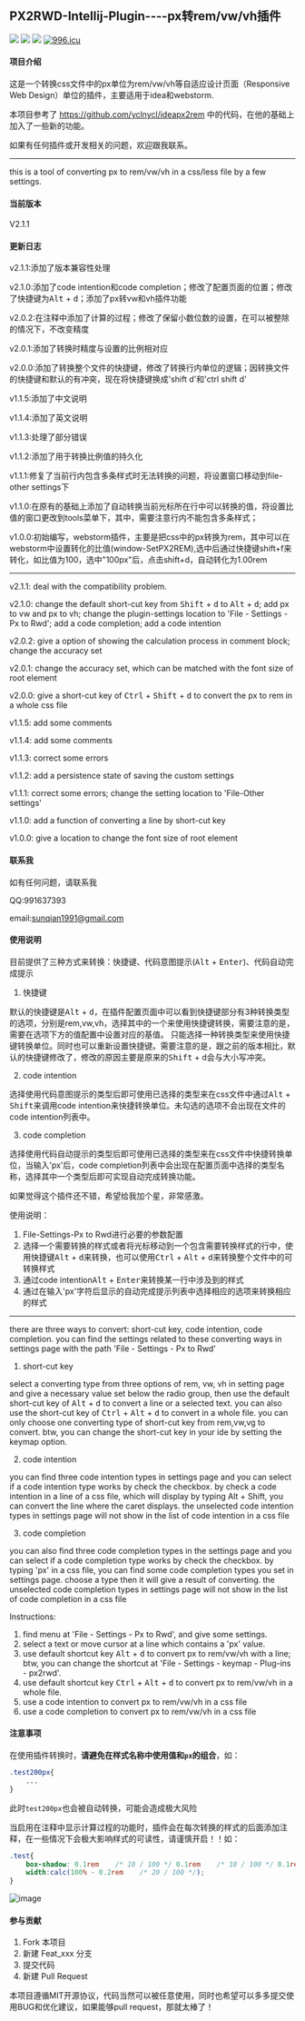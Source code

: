 ## PX2RWD-Intellij-Plugin----px转rem/vw/vh插件

[![](https://img.shields.io/badge/license-MIT-000000.svg)](https://github.com/sunqian1991/px2rwd-intellij-plugin/blob/master/LICENSE)
[![](https://img.shields.io/jetbrains/plugin/v/11187.svg)](https://plugins.jetbrains.com/plugin/11187-px2rem)
[![](https://img.shields.io/jetbrains/plugin/d/11187.svg)](https://plugins.jetbrains.com/plugin/11187-px2rem)
[![996.icu](https://img.shields.io/badge/link-996.icu-red.svg)](https://996.icu)

#### 项目介绍

这是一个转换css文件中的px单位为rem/vw/vh等自适应设计页面（Responsive Web Design）单位的插件，主要适用于idea和webstorm. 

本项目参考了 https://github.com/yclnycl/ideapx2rem 中的代码，在他的基础上加入了一些新的功能。

如果有任何插件或开发相关的问题，欢迎跟我联系。

*********************************************

this is a tool of converting px to rem/vw/vh in a css/less file by a few settings.

#### 当前版本

V2.1.1

#### 更新日志

v2.1.1:添加了版本兼容性处理

v2.1.0:添加了code intention和code completion；修改了配置页面的位置；修改了快捷键为<kbd>Alt</kbd> + <kbd>d</kbd>；添加了px转vw和vh插件功能

v2.0.2:在注释中添加了计算的过程；修改了保留小数位数的设置，在可以被整除的情况下，不改变精度

v2.0.1:添加了转换时精度与设置的比例相对应

v2.0.0:添加了转换整个文件的快捷键，修改了转换行内单位的逻辑；因转换文件的快捷键和默认的有冲突，现在将快捷键换成'shift d'和'ctrl shift d'

v1.1.5:添加了中文说明

v1.1.4:添加了英文说明

v1.1.3:处理了部分错误

v1.1.2:添加了用于转换比例值的持久化 

v1.1.1:修复了当前行内包含多条样式时无法转换的问题，将设置窗口移动到file-other settings下

v1.1.0:在原有的基础上添加了自动转换当前光标所在行中可以转换的值，将设置比值的窗口更改到tools菜单下，其中，需要注意行内不能包含多条样式；

v1.0.0:初始编写，webstorm插件，主要是把css中的px转换为rem，其中可以在webstorm中设置转化的比值(window-SetPX2REM),选中后通过快捷键shift+f来转化，如比值为100，选中"100px"后，点击shift+d，自动转化为1.00rem

*********************************************

v2.1.1: deal with the compatibility problem.

v2.1.0: change the default short-cut key from <kbd>Shift</kbd> + <kbd>d</kbd> to <kbd>Alt</kbd> + <kbd>d</kbd>; add px to vw and px to vh; change the plugin-settings location to 'File - Settings - Px to Rwd'; add a code completion; add a code intention

v2.0.2: give a option of showing the calculation process in comment block; change the accuracy set

v2.0.1: change the accuracy set, which can be matched with the font size of root element

v2.0.0: give a short-cut key of <kbd>Ctrl</kbd> + <kbd>Shift</kbd> + <kbd>d</kbd> to convert the px to rem in a whole css file

v1.1.5: add some comments

v1.1.4: add some comments

v1.1.3: correct some errors

v1.1.2: add a persistence state of saving the custom settings

v1.1.1: correct some errors; change the setting location to 'File-Other settings'

v1.1.0: add a function of converting a line by short-cut key

v1.0.0: give a location to change the font size of root element


#### 联系我

如有任何问题，请联系我

QQ:991637393

email:sunqian1991@gmail.com


#### 使用说明
目前提供了三种方式来转换：快捷键、代码意图提示(<kbd>Alt</kbd> + <kbd>Enter</kbd>)、代码自动完成提示

1. 快捷键

默认的快捷键是<kbd>Alt</kbd> + <kbd>d</kbd>，在插件配置页面中可以看到快捷键部分有3种转换类型的选项，分别是rem,vw,vh，选择其中的一个来使用快捷键转换，需要注意的是，需要在选项下方的值配置中设置对应的基值。
只能选择一种转换类型来使用快捷键转换单位。同时也可以重新设置快捷键。需要注意的是，跟之前的版本相比，默认的快捷键修改了，修改的原因主要是原来的<kbd>Shift</kbd> + <kbd>d</kbd>会与大小写冲突。

2. code intention

选择使用代码意图提示的类型后即可使用已选择的类型来在css文件中通过<kbd>Alt</kbd> + <kbd>Shift</kbd>来调用code intention来快捷转换单位。未勾选的选项不会出现在文件的code intention列表中。

3. code completion

选择使用代码自动提示的类型后即可使用已选择的类型来在css文件中快捷转换单位，当输入'px'后，code completion列表中会出现在配置页面中选择的类型名称，选择其中一个类型后即可实现自动完成转换功能。

如果觉得这个插件还不错，希望给我加个星，非常感激。

使用说明：
1. File-Settings-Px to Rwd进行必要的参数配置
2. 选择一个需要转换的样式或者将光标移动到一个包含需要转换样式的行中，使用快捷键<kbd>Alt</kbd> + <kbd>d</kbd>来转换，也可以使用<kbd>Ctrl</kbd> + <kbd>Alt</kbd> + <kbd>d</kbd>来转换整个文件中的可转换样式
3. 通过code intention<kbd>Alt</kbd> + <kbd>Enter</kbd>来转换某一行中涉及到的样式
4. 通过在输入'px'字符后显示的自动完成提示列表中选择相应的选项来转换相应的样式

*********************************************

there are three ways to convert: short-cut key, code intention, code completion. you can find the settings related to these converting ways in settings page with the path 'File - Settings - Px to Rwd'

1. short-cut key

select a converting type from three options of rem, vw, vh in setting page and give a necessary value set below the radio group, then use the default short-cut key of <kbd>Alt</kbd> + <kbd>d</kbd> to convert a line or a selected text. you can also use the short-cut key of <kbd>Ctrl</kbd> + <kbd>Alt</kbd> + <kbd>d</kbd> to convert in a whole file.
you can only choose one converting type of short-cut key from rem,vw,vg to convert.
btw, you can change the short-cut key in your ide by setting the keymap option.

2. code intention

you can find three code intention types in settings page and you can select if a code intention type works by check the checkbox.
by check a code intention in a line of a css file, which will display by typing Alt + Shift, you can convert the line where the caret displays.
the unselected code intention types in settings page will not show in the list of code intention in a css file

3. code completion

you can also find three code completion types in the settings page and you can select if a code completion type works by check the checkbox.
by typing 'px' in a css file, you can find some code completion types you set in settings page. choose a type then it will give a result of converting.
the unselected code completion types in settings page will not show in the list of code completion in a css file

Instructions:
1. find menu at 'File - Settings - Px to Rwd', and give some settings.
2. select a text or move cursor at a line which contains a 'px' value.
3. use default shortcut key <kbd>Alt</kbd> + <kbd>d</kbd> to convert px to rem/vw/vh with a line; btw, you can change the shortcut at 'File - Settings - keymap - Plug-ins - px2rwd'.
4. use default shortcut key <kbd>Ctrl</kbd> + <kbd>Alt</kbd> + <kbd>d</kbd> to convert px to rem/vw/vh in a whole file.
5. use a code intention to convert px to rem/vw/vh in a css file
5. use a code completion to convert px to rem/vw/vh in a css file


#### 注意事项
在使用插件转换时，**请避免在样式名称中使用值和`px`的组合**，如：
```css
.test200px{
    ...
}
```
此时`test200px`也会被自动转换，可能会造成极大风险

当启用在注释中显示计算过程的功能时，插件会在每次转换的样式的后面添加注释，在一些情况下会极大影响样式的可读性，请谨慎开启！！如：
```css
.test{
    box-shadow: 0.1rem    /* 10 / 100 */ 0.1rem    /* 10 / 100 */ 0.1rem    /* 10 / 100 */ #000;
    width:calc(100% - 0.2rem    /* 20 / 100 */);
}
```

![image][opt_gif]

#### 参与贡献

1. Fork 本项目
2. 新建 Feat_xxx 分支
3. 提交代码
4. 新建 Pull Request

本项目遵循MIT开源协议，代码当然可以被任意使用，同时也希望可以多多提交使用BUG和优化建议，如果能够pull request，那就太棒了！



[opt_gif]:https://github.com/sunqian1991/px2rwd-intellij-plugin/raw/master/src/main/resources/images/px2rwd.gif
